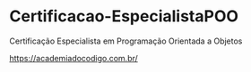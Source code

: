 # Certificacao-EspecialistaPOO

Certificação Especialista em Programação Orientada a Objetos

https://academiadocodigo.com.br/

